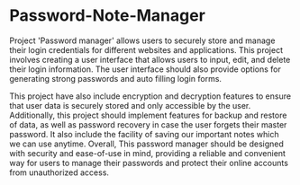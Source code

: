 # Password-Note-Manager
Project 'Password manager'  allows users to securely store and manage their login credentials for different websites and applications. This project involves creating a user interface that allows users to input, edit, and delete their login information. The user interface should also provide options for generating strong passwords and auto filling login forms.

This project have also include encryption and decryption features to ensure that user data is securely stored and only accessible by the user. Additionally, this project should implement features for backup and restore of data, as well as password recovery in case the user forgets their master password.
It also include the facility of saving our important notes which we can use anytime.
Overall, This password manager should be designed with security and ease-of-use in mind, providing a reliable and convenient way for users to manage their passwords and protect their online accounts from unauthorized access.
